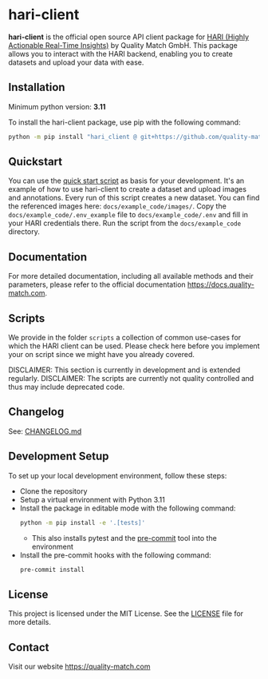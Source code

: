 # hari-client

**hari-client** is the official open source API client package for [HARI (Highly Actionable Real-Time Insights)](https://www.quality-match.com/product) by Quality Match GmbH. This package allows you to interact with the HARI backend, enabling you to create datasets and upload your data with ease.

## Installation

Minimum python version: **3.11**

To install the hari-client package, use pip with the following command:

```bash
python -m pip install "hari_client @ git+https://github.com/quality-match/hari-client@v2.0.3"
```

## Quickstart

You can use the [quick start script](docs/example_code/quickstart.py) as basis for your development.
It's an example of how to use hari-client to create a dataset and upload images and annotations.
Every run of this script creates a new dataset.
You can find the referenced images here: `docs/example_code/images/`.
Copy the `docs/example_code/.env_example` file to `docs/example_code/.env` and fill in your HARI credentials there.
Run the script from the `docs/example_code` directory.

## Documentation

For more detailed documentation, including all available methods and their parameters, please refer to the official documentation https://docs.quality-match.com.

## Scripts

We provide in the folder `scripts` a collection of common use-cases for which the HARI client can be used.
Please check here before you implement your on script since we might have you already covered.

DISCLAIMER: This section is currently in development and is extended regularly.
DISCLAIMER: The scripts are currently not quality controlled and thus may include deprecated code.

## Changelog

See: [CHANGELOG.md](CHANGELOG.md)

## Development Setup

To set up your local development environment, follow these steps:

- Clone the repository
- Setup a virtual environment with Python 3.11
- Install the package in editable mode with the following command:
  ```bash
  python -m pip install -e '.[tests]'
  ```
  - This also installs pytest and the [pre-commit](https://github.com/pre-commit/pre-commit) tool into the environment
- Install the pre-commit hooks with the following command:
  ```bash
  pre-commit install
  ```

## License

This project is licensed under the MIT License. See the [LICENSE](LICENSE) file for more details.

## Contact

Visit our website https://quality-match.com

